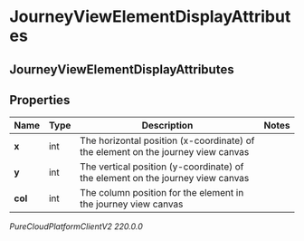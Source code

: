 # JourneyViewElementDisplayAttributes

## JourneyViewElementDisplayAttributes

## Properties

|Name | Type | Description | Notes|
|------------ | ------------- | ------------- | -------------|
| **x** | int | The horizontal position (x-coordinate) of the element on the journey view canvas | |
| **y** | int | The vertical position (y-coordinate) of the element on the journey view canvas | |
| **col** | int | The column position for the element in the journey view canvas | |



_PureCloudPlatformClientV2 220.0.0_
